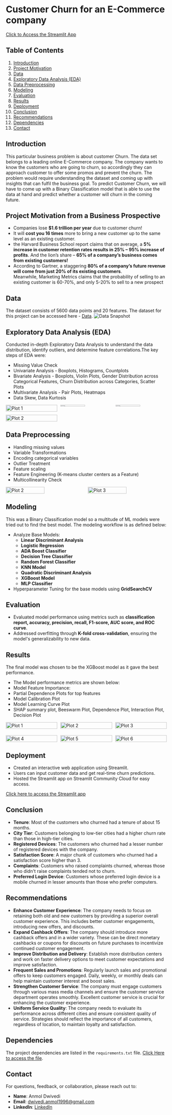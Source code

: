 # Customer Churn for an E-Commerce company

[Click to Access the Streamlit App](https://ecommercecustomerchurn-jcdaayd4gbbatcnsnyussf.streamlit.app/)

## Table of Contents
1. [Introduction](#introduction)
2. [Project Motivation](#project-motivation)
3. [Data](#data)
4. [Exploratory Data Analysis (EDA)](#exploratory-data-analysis-eda)
5. [Data Preprocessing](#data-preprocessing)
6. [Modeling](#modeling)
7. [Evaluation](#evaluation)
8. [Results](#results)
9. [Deployment](#deployment)
10. [Conclusion](#conclusion)
11. [Recommendations](#recommendations)
12. [Dependencies](#dependencies)
13. [Contact](#contact)


## Introduction
This particular business problem is about customer Churn. The data set belongs to a leading online E-Commerce company. The company wants to know the customers who are going to churn, so accordingly they can approach customer to offer some promos and prevent the churn. The problem would require understanding the dataset and coming up with insights that can fulfil the business goal. To predict Customer Churn, we will have to come up with a Binary Classification model that is able to use the data at hand and predict whether a customer will churn in the coming future.


## Project Motivation from a Business Prospective
- Companies lose **$1.6 trillion per year** due to customer churn!
-  It will **cost you 16 times** more to bring a new customer up to the same level as an existing customer.
-  the Harvard Business School report claims that on average, a **5% increase in customer retention rates results in 25% – 95% increase of profits**. And the lion’s share – **65% of a company’s business comes from existing customers!**
- According to Gartner, a staggering **80% of a company’s future revenue will come from just 20% of its existing customers**. Meanwhile, Marketing Metrics claims that the probability of selling to an existing customer is 60-70%, and only 5-20% to sell to a new prospect


## Data
The dataset consists of 5600 data points and 20 features. The dataset for this project can be accessed here - [Data](data/E_Commerce_Dataset.xlsx).
![Data Snapshot](Plots/data.png)



## Exploratory Data Analysis (EDA)
Conducted in-depth Exploratory Data Analysis to understand the data distribution, identify outliers, and determine feature correlations.The key steps of EDA were:
- Missing Value Check
- Univariate Analysis - Boxplots, Histograms, Countplots
- Bivariate Analysis - Boxplots, Violin Plots, Gender Distribution across Categorical Features, Churn Distribution across Categories, Scatter Plots
- Multivariate Analysis - Pair Plots, Heatmaps
- Data Skew, Data Kurtosis
<div style="display: flex; justify-content: space-between;">
    <div style="display: flex; flex-direction: column; width: 32%;">
        <img src="Plots/Bivariate_snap.png" alt="Plot 1" style="width: 100%; margin-bottom: 10px;"/>
        <img src="Plots/churn_across_payment.png" alt="Plot 2" style="width: 100%;"/>
    </div>
    <div style="display: flex; flex-direction: column; width: 66%;">
        <div style="display: flex; justify-content: space-between; width: 100%;">
            <img src="Plots/ KDE_Pairplot.jpg" alt="Plot 3" style="width: 48%; margin-right: 10px;"/>
            <img src="Plots/heatmap_Eda.jpg" alt="Plot 4" style="width: 48%;"/>
        </div>
    </div>
</div>


## Data Preprocessing
- Handling missing values
- Variable Transformations
- Encoding categorical variables
- Outlier Treatment
- Feature scaling
- Feature Engineering (K-means cluster centers as a Feature)
- Multicollinearity Check
<div style="display: flex; justify-content: space-between;">
    <img src="Plots/outliers after treatment.jpg" alt="Plot 2" style="width: 49%; display: inline-block;"/>
    <img src="Plots/Kmeans clustering WSS plot.png" alt="Plot 3" style="width: 49%; display: inline-block;"/>
</div>


## Modeling
This was a Binary Classification model so a multitude of ML models were tried out to find the best model. The modeling workflow is as defined below:
- Analyze Base Models:
    - **Linear Discriminant Analysis**
    - **Logistic Regression**
    - **ADA Boost Classifier**
    - **Decision Tree Classifier**
    - **Random Forest Classifier**
    - **KNN Model**
    - **Quadratic Discriminant Analysis**
    - **XGBoost Model**
    - **MLP Classifier**
- Hyperparameter Tuning for the base models using **GridSearchCV**



## Evaluation
- Evaluated model performance using metrics such as **classification report, accuracy, precision, recall, F1-score, AUC score, and ROC curve**.
- Addressed overfitting through **K-fold cross-validation**, ensuring the model's generalizability to new data.


## Results
The final model was chosen to be the XGBoost model as it gave the best performance.
- The Model performance metrics are shown below:
- Model Feature Importance:
- Partial Dependence Plots for top features
- Model Calibration Plot
- Model Learning Curve Plot
- SHAP summary plot, Beeswarm Plot, Dependence Plot, Interaction Plot, Decision Plot
<div style="display: flex; flex-wrap: wrap; justify-content: space-between;">
    <div style="width: 32%; margin-bottom: 20px;">
        <img src="Plots/XGBoost Feature Importance by Cover.png" alt="Plot 1" style="width: 100%;"/>
    </div>
    <div style="width: 32%; margin-bottom: 20px;">
        <img src="Plots/XGBoost Confusion Matrix.png" alt="Plot 2" style="width: 100%;"/>
    </div>
    <div style="width: 32%; margin-bottom: 20px;">
        <img src="Plots/XGBoost ROC AUC Curve.png" alt="Plot 3" style="width: 100%;"/>
    </div>
    <div style="width: 32%;">
        <img src="Plots/XGBoost Caliberation Plot.png" alt="Plot 4" style="width: 100%;"/>
    </div>
    <div style="width: 32%;">
        <img src="Plots/XGB_dependence_plot.png" alt="Plot 5" style="width: 100%;"/>
    </div>
    <div style="width: 32%;">
        <img src="Plots/shap_summary_beeswarm.png" alt="Plot 6" style="width: 100%;"/>
    </div>
</div>




## Deployment
- Created an interactive web application using Streamlit.
- Users can input customer data and get real-time churn predictions.
- Hosted the Streamlit app on Streamlit Community Cloud for easy access.

[Click here to access the Streamlit app](https://ecommercecustomerchurn-jcdaayd4gbbatcnsnyussf.streamlit.app/)


## Conclusion
- **Tenure**: Most of the customers who churned had a tenure of about 15 months.
- **City Tier**: Customers belonging to low-tier cities had a higher churn rate than those in high-tier cities.
- **Registered Devices**: The customers who churned had a lesser number of registered devices with the company.
- **Satisfaction Score**: A major chunk of customers who churned had a satisfaction score higher than 3.
- **Complaints**: Customers who raised complaints churned, whereas those who didn't raise complaints tended not to churn.
- **Preferred Login Device**: Customers whose preferred login device is a mobile churned in lesser amounts than those who prefer computers.


## Recommendations
- **Enhance Customer Experience**: The company needs to focus on retaining both old and new customers by providing a superior overall customer experience. This includes better customer engagements, introducing new offers, and discounts.
- **Expand Cashback Offers**: The company should introduce more cashback offers and in a wider variety. These can be direct monetary cashbacks or coupons for discounts on future purchases to incentivize continued customer engagement.
- **Improve Distribution and Delivery**: Establish more distribution centers and work on faster delivery options to meet customer expectations and improve satisfaction.
- **Frequent Sales and Promotions**: Regularly launch sales and promotional offers to keep customers engaged. Daily, weekly, or monthly deals can help maintain customer interest and boost sales.
- **Strengthen Customer Service**: The company must engage customers through various mass media channels and ensure the customer service department operates smoothly. Excellent customer service is crucial for enhancing the customer experience.
- **Uniform Service Quality**: The company needs to evaluate its performance across different cities and ensure consistent quality of service. Strategies should reflect the importance of all customers, regardless of location, to maintain loyalty and satisfaction.


## Dependencies
The project dependencies are listed in the `requirements.txt` file. 
[Click Here to access the file](requirements.txt).


## Contact
For questions, feedback, or collaboration, please reach out to:
- **Name**: Anmol Dwivedi
- **Email**: dwivedi.anmol1996@gmail.com
- **LinkedIn**: [LinkedIn](https://www.linkedin.com/in/anmol-dwivedi-2537691a0)
